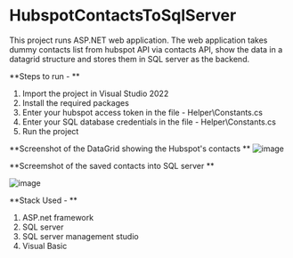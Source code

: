 # HubspotContactsToSqlServer

This project runs ASP.NET web application. 
The web application takes dummy contacts list from hubspot API via contacts API, show the data in a datagrid structure and stores them in SQL server as the backend.

**Steps to run -
**
1. Import the project in Visual Studio 2022
2. Install the required packages 
3. Enter your hubspot access token in the file - Helper\Constants.cs
4. Enter your SQL database credentials in the file -  Helper\Constants.cs
3. Run the project


**Screenshot of the DataGrid showing the Hubspot's contacts
**
![image](https://user-images.githubusercontent.com/121125272/208906276-da09be5a-2e72-4b9c-9943-9ee5e7c17990.png)

**Screemshot of the saved contacts into SQL server
**

![image](https://user-images.githubusercontent.com/121125272/208905731-8573fc70-de42-4ea1-b6dc-e2c5d5429ee6.png)

**Stack Used -
**
1. ASP.net framework 
2. SQL server
3. SQL server management studio
4. Visual Basic
